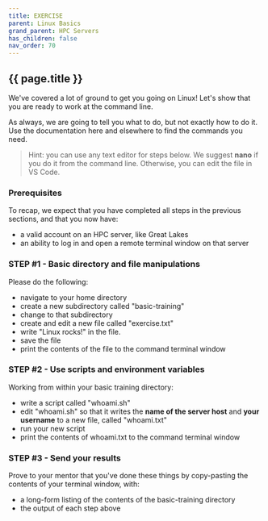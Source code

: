 ```yaml
---
title: EXERCISE
parent: Linux Basics
grand_parent: HPC Servers
has_children: false
nav_order: 70
---
```


## {{ page.title }}

We've covered a lot of ground to get you going on Linux!
Let's show that you are ready to work at the command line.

As always, we are going to tell you what
to do, but not exactly how to do it. Use the documentation
here and elsewhere to find the commands you need.

> Hint: you can use any text editor for steps below. We suggest **nano**
if you do it from the command line. Otherwise, you can edit the file
in VS Code.

### Prerequisites

To recap, we expect that you have completed all steps
in the previous sections, and that you now have:

- a valid account on an HPC server, like Great Lakes
- an ability to log in and open a remote terminal window on that server

### STEP #1 - Basic directory and file manipulations

Please do the following:

- navigate to your home directory
- create a new subdirectory called "basic-training"
- change to that subdirectory
- create and edit a new file called "exercise.txt"
- write "Linux rocks!" in the file.
- save the file
- print the contents of the file to the command terminal window

### STEP #2 - Use scripts and environment variables

Working from within your basic training directory:

- write a script called "whoami.sh"
- edit "whoami.sh" so that it writes the **name of the server host** and **your username** to a new file, called "whoami.txt"
- run your new script
- print the contents of whoami.txt to the command terminal window

### STEP #3 - Send your results

Prove to your mentor that you've done these things by copy-pasting the 
contents of your terminal window, with:

- a long-form listing of the contents of the basic-training directory
- the output of each step above
